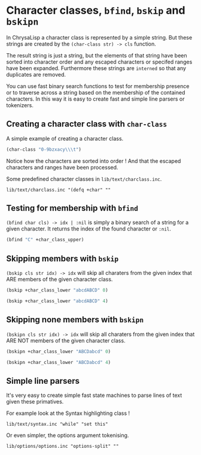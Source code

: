 # Character classes, `bfind`, `bskip` and `bskipn`

In ChrysaLisp a character class is represented by a simple string. But these
strings are created by the `(char-class str) -> cls` function.

The result string is just a string, but the elements of that string have been
sorted into character order and any escaped characters or specifed ranges have
been expanded. Furthermore these strings are `interned` so that any duplicates
are removed.

You can use fast binary search functions to test for membership presence or to
traverse across a string based on the membership of the contained characters.
In this way it is easy to create fast and simple line parsers or tokenizers.

## Creating a character class with `char-class`

A simple example of creating a character class.

```lisp
(char-class "0-9bzxacy\\\t")
```

Notice how the characters are sorted into order ! And that the escaped
characters and ranges have been processed.

Some predefined character classes in `lib/text/charclass.inc`.

```file
lib/text/charclass.inc "(defq +char" ""
```

## Testing for membership with `bfind`

`(bfind char cls) -> idx | :nil` is simply a binary search of a string for a
given character. It returns the index of the found character or `:nil`.

```lisp
(bfind "C" +char_class_upper)
```

## Skipping members with `bskip`

`(bskip cls str idx) -> idx` will skip all charaters from the given index that
ARE members of the given character class.

```lisp
(bskip +char_class_lower "abcdABCD" 0)
```

```lisp
(bskip +char_class_lower "abcdABCD" 4)
```

## Skipping none members with `bskipn`

`(bskipn cls str idx) -> idx` will skip all charaters from the given index that
ARE NOT members of the given character class.

```lisp
(bskipn +char_class_lower "ABCDabcd" 0)
```

```lisp
(bskipn +char_class_lower "ABCDabcd" 4)
```

## Simple line parsers

It's very easy to create simple fast state machines to parse lines of text
given these primatives.

For example look at the Syntax highlighting class !

```file
lib/text/syntax.inc "while" "set this"
```

Or even simpler, the options argument tokenising.

```file
lib/options/options.inc "options-split" ""
```

